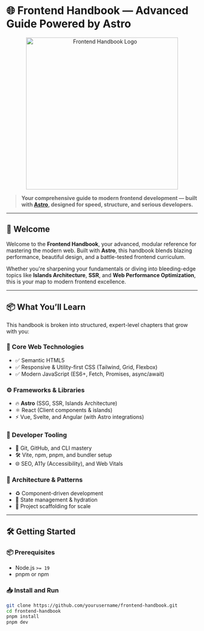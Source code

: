 # 🌐 Frontend Handbook — Advanced Guide Powered by Astro

<p align="center">
  <img src="./logo/light.svg" alt="Frontend Handbook Logo" width="400" />
</p>

> **Your comprehensive guide to modern frontend development — built with [Astro](https://astro.build), designed for speed, structure, and serious developers.**

---

## 🚀 Welcome

Welcome to the **Frontend Handbook**, your advanced, modular reference for mastering the modern web. Built with **Astro**, this handbook blends blazing performance, beautiful design, and a battle-tested frontend curriculum.

Whether you're sharpening your fundamentals or diving into bleeding-edge topics like **Islands Architecture**, **SSR**, and **Web Performance Optimization**, this is your map to modern frontend excellence.

---

## 📦 What You’ll Learn

This handbook is broken into structured, expert-level chapters that grow with you:

### 📐 Core Web Technologies
- ✅ Semantic HTML5
- ✅ Responsive & Utility-first CSS (Tailwind, Grid, Flexbox)
- ✅ Modern JavaScript (ES6+, Fetch, Promises, async/await)

### ⚙️ Frameworks & Libraries
- 🔥 **Astro** (SSG, SSR, Islands Architecture)
- ⚛️ React (Client components & islands)
- ⚡️ Vue, Svelte, and Angular (with Astro integrations)

### 🔧 Developer Tooling
- 🧠 Git, GitHub, and CLI mastery
- 🛠️ Vite, npm, pnpm, and bundler setup
- 🌐 SEO, A11y (Accessibility), and Web Vitals

### 🧱 Architecture & Patterns
- ♻️ Component-driven development
- 🔩 State management & hydration
- 🧰 Project scaffolding for scale

---

## 🛠️ Getting Started

### 📦 Prerequisites
- Node.js `>= 19`
- pnpm or npm

### 📥 Install and Run

```bash
git clone https://github.com/yourusername/frontend-handbook.git
cd frontend-handbook
pnpm install
pnpm dev
